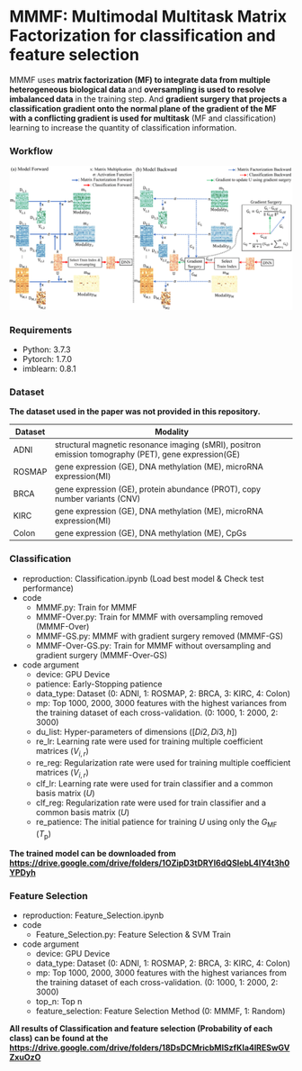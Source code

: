 # MMMF: Multimodal Multitask Matrix Factorization for classification and feature selection

MMMF uses **matrix factorization (MF) to integrate data from multiple heterogeneous biological data** and **oversampling is used to resolve imbalanced data** in the training step.
And **gradient surgery that projects a classification gradient onto the normal plane of the gradient of the MF with a conflicting gradient is used for multitask** (MF and classification) learning to increase the quantity of classification information.

### Workflow
![png](./img/workflow.png)

### Requirements
- Python: 3.7.3
- Pytorch: 1.7.0
- imblearn: 0.8.1

### Dataset
**The dataset used in the paper was not provided in this repository.**  

| Dataset | Modality |
| --- | --- |
| ADNI | structural magnetic resonance imaging (sMRI), positron emission tomography (PET), gene expression(GE) |
| ROSMAP | gene expression (GE), DNA methylation (ME), microRNA expression(MI) |
| BRCA | gene expression (GE), protein abundance (PROT), copy number variants (CNV) | 
| KIRC | gene expression (GE), DNA methylation (ME), microRNA expression(MI) | 
| Colon | gene expression (GE), DNA methylation (ME), CpGs |

### Classification
- reproduction: Classification.ipynb (Load best model & Check test performance)
- code
    - MMMF.py: Train for MMMF
    - MMMF-Over.py: Train for MMMF with oversampling removed (MMMF-Over)
    - MMMF-GS.py: MMMF with gradient surgery removed (MMMF-GS)
    - MMMF-Over-GS.py: Train for MMMF without oversampling and gradient surgery (MMMF-Over-GS)
- code argument
    - device: GPU Device
    - patience: Early-Stopping patience
    - data_type: Dataset (0: ADNI, 1: ROSMAP, 2: BRCA, 3: KIRC, 4: Colon)
    - mp: Top 1000, 2000, 3000 features with the highest variances from the training dataset of each cross-validation. (0: 1000, 1: 2000, 2: 3000)
    - du_list: Hyper-parameters of dimensions ($[D i2 , D i3 , h]$)
    - re_lr: Learning rate were used for training multiple coefficient matrices ($V_{i,r}$)
    - re_reg: Regularization rate were used for training multiple coefficient matrices ($V_{i,r}$)
    - clf_lr: Learning rate were used for train classifier and a common basis matrix ($U$)
    - clf_reg: Regularization rate were used for train classifier and a common basis matrix ($U$)
    - re_patience: The initial patience for training $U$ using only the $G_{\text{MF}}$ ($T_{\text{p}}$)

**The trained model can be downloaded from https://drive.google.com/drive/folders/1OZipD3tDRYl6dQSlebL4IY4t3h0YPDyh**

### Feature Selection
- reproduction: Feature_Selection.ipynb
- code
    - Feature_Selection.py: Feature Selection & SVM Train
- code argument
    - device: GPU Device
    - data_type: Dataset (0: ADNI, 1: ROSMAP, 2: BRCA, 3: KIRC, 4: Colon)
    - mp: Top 1000, 2000, 3000 features with the highest variances from the training dataset of each cross-validation. (0: 1000, 1: 2000, 2: 3000)
    - top_n: Top n
    - feature_selection: Feature Selection Method (0: MMMF, 1: Random)


**All results of Classification and feature selection (Probability of each class) can be found at the https://drive.google.com/drive/folders/18DsDCMricbMlSzfKIa4lRESwGVZxuOzO**
